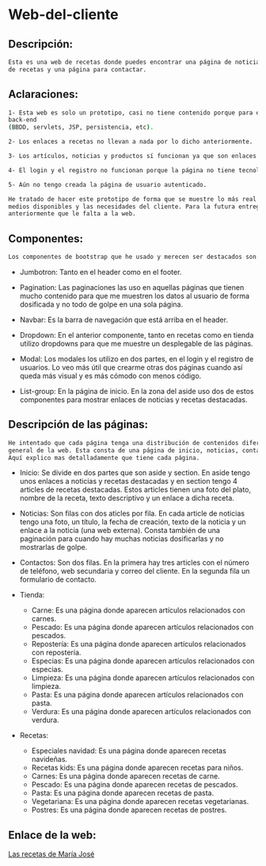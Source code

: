 # Web-del-cliente

## Descripción:

```bash
Esta es una web de recetas donde puedes encontrar una página de noticias, una tienda virtual, un listado 
de recetas y una página para contactar.
```

## Aclaraciones:

```bash
1- Esta web es solo un prototipo, casi no tiene contenido porque para esto necesito integrar tecnologías de
back-end
(BBDD, servlets, JSP, persistencia, etc).

2- Los enlaces a recetas no llevan a nada por lo dicho anteriormente.

3- Los artículos, noticias y productos sí funcionan ya que son enlaces externos.

4- El login y el registro no funcionan porque la página no tiene tecnología de back-end.

5- Aún no tengo creada la página de usuario autenticado.

He tratado de hacer este prototipo de forma que se muestre lo más real posible al producto final con los 
medios disponibles y las necesidades del cliente. Para la futura entrega tendrá todo lo que he dicho 
anteriormente que le falta a la web.
```

## Componentes:

```bash
Los componentes de bootstrap que he usado y merecen ser destacados son:
```
* Jumbotron: Tanto en el header como en el footer.

* Pagination: Las paginaciones las uso en aquellas páginas que tienen mucho contenido para que me muestren 
los datos al usuario de forma dosificada y no todo de golpe en una sola página.

* Navbar: Es la barra de navegación que está arriba en el header.

* Dropdown: En el anterior componente, tanto en recetas como en tienda utilizo dropdowns para que me muestre
un desplegable de las páginas.

* Modal: Los modales los utilizo en dos partes, en el login y el registro de usuarios. Lo veo más útil
que crearme otras dos páginas cuando así queda más visual y es más cómodo con menos código.

* List-group: En la página de inicio. En la zona del aside uso dos de estos componentes para mostrar
enlaces de noticias y recetas destacadas.

## Descripción de las páginas:

```bash
He intentado que cada página tenga una distribución de contenidos diferente sin modificar la estética 
general de la web. Esta consta de una página de inicio, noticias, contactos y subpáginas de recetas y tienda.
Aquí explico mas detalladamente que tiene cada página.
```
* Inicio: Se divide en dos partes que son aside y section. En aside tengo unos enlaces a noticias y recetas
destacadas y en section tengo 4 articles de recetas destacadas. Estos articles tienen una foto del plato,
nombre de la receta, texto descriptivo y un enlace a dicha receta.

* Noticias: Son filas con dos aticles por fila. En cada article de noticias tengo una foto, un título, la 
fecha de creación, texto de la noticia y un enlace a la noticia (una web externa). Consta también de una 
paginación para cuando hay muchas noticias dosificarlas y no mostrarlas de golpe.

* Contactos: Son dos filas. En la primera hay tres articles con el número de teléfono, web secundaria y 
correo del cliente. En la segunda fila un formulario de contacto.

* Tienda:
  - Carne: Es una página donde aparecen artículos relacionados con carnes.
  - Pescado: Es una página donde aparecen artículos relacionados con pescados.
  - Repostería: Es una página donde aparecen artículos relacionados con repostería.
  - Especias: Es una página donde aparecen artículos relacionados con especias.
  - Limpieza: Es una página donde aparecen artículos relacionados con limpieza.
  - Pasta: Es una página donde aparecen artículos relacionados con pasta.
  - Verdura: Es una página donde aparecen artículos relacionados con verdura.
  
* Recetas:
  - Especiales navidad: Es una página donde aparecen recetas navideñas.
  - Recetas kids: Es una página donde aparecen recetas para niños.
  - Carnes: Es una página donde aparecen recetas de carne.
  - Pescado: Es una página donde aparecen recetas de pescados.
  - Pasta: Es una página donde aparecen recetas de pasta.
  - Vegetariana: Es una página donde aparecen recetas vegetarianas.
  - Postres: Es una página donde aparecen recetas de postres.

## Enlace de la web:

[Las recetas de María José](https://danielfernandezsanchezpalencia.000webhostapp.com/documentos/diw/web%20alumno%20bootstrap/)
